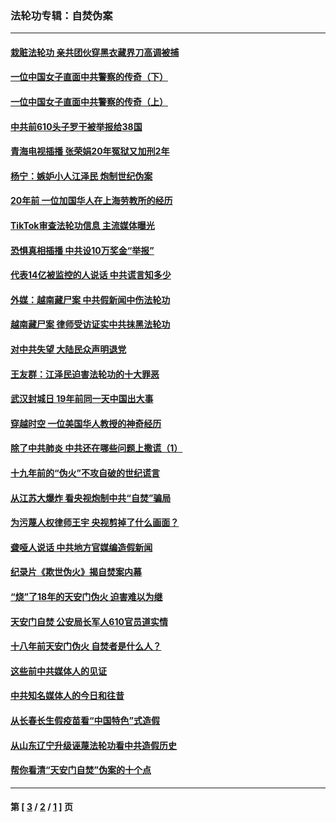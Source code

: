 ### 法轮功专辑：自焚伪案
---
#### [栽赃法轮功 亲共团伙穿黑衣藏界刀高调被捕](../../pages/nf5562/n13073780.md?07160430) 
#### [一位中国女子直面中共警察的传奇（下）](../../pages/nf5562/n12989706.md?07160430) 
#### [一位中国女子直面中共警察的传奇（上）](../../pages/nf5562/n12985072.md?07160430) 
#### [中共前610头子罗干被举报给38国](../../pages/nf5562/n12975419.md?07160430) 
#### [青海电视插播 张荣娟20年冤狱又加刑2年](../../pages/nf5562/n12738166.md?07160430) 
#### [杨宁：嫉妒小人江泽民 炮制世纪伪案](../../pages/nf5562/n12724108.md?07160430) 
#### [20年前 一位加国华人在上海劳教所的经历](../../pages/nf5562/n12707932.md?07160430) 
#### [TikTok审查法轮功信息 主流媒体曝光](../../pages/nf5562/n12362336.md?07160430) 
#### [恐惧真相插播 中共设10万奖金“举报”](../../pages/nf5562/n12306396.md?07160430) 
#### [代表14亿被监控的人说话 中共谎言知多少](../../pages/nf5562/n12297484.md?07160430) 
#### [外媒：越南藏尸案 中共假新闻中伤法轮功](../../pages/nf5562/n12264411.md?07160430) 
#### [越南藏尸案 律师受访证实中共抹黑法轮功](../../pages/nf5562/n12261878.md?07160430) 
#### [对中共失望 大陆民众声明退党](../../pages/nf5562/n12187315.md?07160430) 
#### [王友群：江泽民迫害法轮功的十大罪恶](../../pages/nf5562/n12169074.md?07160430) 
#### [武汉封城日 19年前同一天中国出大事](../../pages/nf5562/n12150901.md?07160430) 
#### [穿越时空  一位美国华人教授的神奇经历](../../pages/nf5562/n12097460.md?07160430) 
#### [除了中共肺炎 中共还在哪些问题上撒谎（1）](../../pages/nf5562/n11955770.md?07160430) 
#### [十九年前的“伪火”不攻自破的世纪谎言](../../pages/nf5562/n11813238.md?07160430) 
#### [从江苏大爆炸 看央视炮制中共“自焚”骗局](../../pages/nf5562/n11140275.md?07160430) 
#### [为污蔑人权律师王宇 央视剪掉了什么画面？](../../pages/nf5562/n11130142.md?07160430) 
#### [聋哑人说话 中共地方官媒编造假新闻](../../pages/nf5562/n11006067.md?07160430) 
#### [纪录片《欺世伪火》揭自焚案内幕](../../pages/nf5562/n11002664.md?07160430) 
#### [“烧”了18年的天安门伪火 迫害难以为继](../../pages/nf5562/n10996660.md?07160430) 
#### [天安门自焚 公安局长军人610官员道实情](../../pages/nf5562/n10997098.md?07160430) 
#### [十八年前天安门伪火 自焚者是什么人？](../../pages/nf5562/n10996556.md?07160430) 
#### [这些前中共媒体人的见证](../../pages/nf5562/n10845276.md?07160430) 
#### [中共知名媒体人的今日和往昔](../../pages/nf5562/n10843569.md?07160430) 
#### [从长春长生假疫苗看“中国特色”式造假](../../pages/nf5562/n10684053.md?07160430) 
#### [从山东辽宁升级诬蔑法轮功看中共造假历史](../../pages/nf5562/n10668272.md?07160430) 
#### [帮你看清“天安门自焚”伪案的十个点](../../pages/nf5562/n10554707.md?07160430) 

---
#### 第 [ [3](./3.md?07160430) / [2](./2.md?07160430) / [1](./1.md?07160430) ] 页
